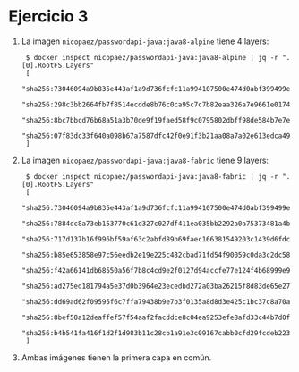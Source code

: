 # Ejercicio 3

1. La imagen `nicopaez/passwordapi-java:java8-alpine` tiene 4 layers:

        $ docker inspect nicopaez/passwordapi-java:java8-alpine | jq -r ".[0].RootFS.Layers"
        [
        "sha256:73046094a9b835e443af1a9d736fcfc11a994107500e474d0abf399499ed280c",
        "sha256:298c3bb2664fb7f8514ecdde8b76c0ca95c7c7b82eaa326a7e9661e017488164",
        "sha256:8bc7bbcd76b68a51a3b70de9f19faed58f9c0795802dbff98de584b7e7eb9c22",
        "sha256:07f83dc33f640a098b67a7587dfc42f0e91f3b21aa08a7a02e613edca4901e22"
        ]

2. La imagen `nicopaez/passwordapi-java:java8-fabric` tiene 9 layers:

        $ docker inspect nicopaez/passwordapi-java:java8-fabric | jq -r ".[0].RootFS.Layers"
        [
        "sha256:73046094a9b835e443af1a9d736fcfc11a994107500e474d0abf399499ed280c",
        "sha256:7884dc8a73eb153770c61d327c027df411ea035bb2292a0a75373481a4b7fbd0",
        "sha256:717d137b16f996bf59af63c2abfd89b69faec166381549203c1439d6fdc6ddf2",
        "sha256:b85e653858e97c56eedb2e19e225c482cbad71fd54f90059c0da3c2dc58713cf",
        "sha256:f42a66141db68550a56f7b8c4cd9e2f0127d94accfe77e124f4b68999e9374b3",
        "sha256:ad275ed181794a5e37d0b3964e23ecedbd272a03ba26215f8d83de65e27436a3",
        "sha256:dd69ad62f09595f6c7ffa79438b9e7b3f0135a8d8d3e425c1bc37c8a70abc635",
        "sha256:8bef50a12deaffef57f54aaf2facddce8c04ea9253efe8afd33c44b7d0fc2f8e",
        "sha256:b4b541fa416f1d2f1d983b11c28cb1a91e3c09167cabb0cfd29fcdeb2239721c"
        ]

3. Ambas imágenes tienen la primera capa en común.
